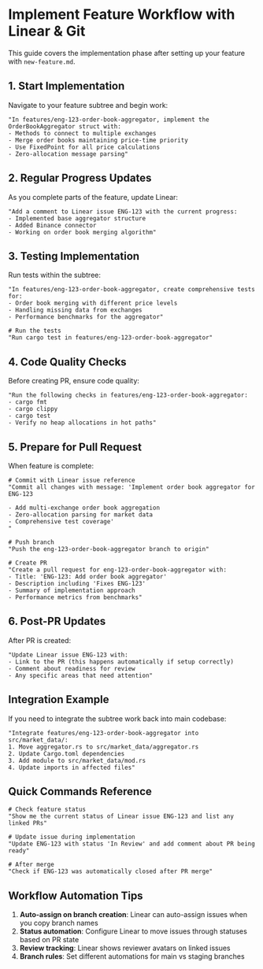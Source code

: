 # Implement Feature Workflow with Linear & Git

This guide covers the implementation phase after setting up your feature with `new-feature.md`.

## 1. Start Implementation

Navigate to your feature subtree and begin work:

```
"In features/eng-123-order-book-aggregator, implement the OrderBookAggregator struct with:
- Methods to connect to multiple exchanges
- Merge order books maintaining price-time priority  
- Use FixedPoint for all price calculations
- Zero-allocation message parsing"
```

## 2. Regular Progress Updates

As you complete parts of the feature, update Linear:

```
"Add a comment to Linear issue ENG-123 with the current progress:
- Implemented base aggregator structure
- Added Binance connector
- Working on order book merging algorithm"
```

## 3. Testing Implementation

Run tests within the subtree:

```
"In features/eng-123-order-book-aggregator, create comprehensive tests for:
- Order book merging with different price levels
- Handling missing data from exchanges
- Performance benchmarks for the aggregator"

# Run the tests
"Run cargo test in features/eng-123-order-book-aggregator"
```

## 4. Code Quality Checks

Before creating PR, ensure code quality:

```
"Run the following checks in features/eng-123-order-book-aggregator:
- cargo fmt
- cargo clippy
- cargo test
- Verify no heap allocations in hot paths"
```

## 5. Prepare for Pull Request

When feature is complete:

```
# Commit with Linear issue reference
"Commit all changes with message: 'Implement order book aggregator for ENG-123

- Add multi-exchange order book aggregation
- Zero-allocation parsing for market data  
- Comprehensive test coverage'
"

# Push branch
"Push the eng-123-order-book-aggregator branch to origin"

# Create PR
"Create a pull request for eng-123-order-book-aggregator with:
- Title: 'ENG-123: Add order book aggregator'
- Description including 'Fixes ENG-123'
- Summary of implementation approach
- Performance metrics from benchmarks"
```

## 6. Post-PR Updates

After PR is created:

```
"Update Linear issue ENG-123 with:
- Link to the PR (this happens automatically if setup correctly)
- Comment about readiness for review
- Any specific areas that need attention"
```

## Integration Example

If you need to integrate the subtree work back into main codebase:

```
"Integrate features/eng-123-order-book-aggregator into src/market_data/:
1. Move aggregator.rs to src/market_data/aggregator.rs
2. Update Cargo.toml dependencies
3. Add module to src/market_data/mod.rs
4. Update imports in affected files"
```

## Quick Commands Reference

```
# Check feature status
"Show me the current status of Linear issue ENG-123 and list any linked PRs"

# Update issue during implementation  
"Update ENG-123 with status 'In Review' and add comment about PR being ready"

# After merge
"Check if ENG-123 was automatically closed after PR merge"
```

## Workflow Automation Tips

1. **Auto-assign on branch creation**: Linear can auto-assign issues when you copy branch names
2. **Status automation**: Configure Linear to move issues through statuses based on PR state
3. **Review tracking**: Linear shows reviewer avatars on linked issues
4. **Branch rules**: Set different automations for main vs staging branches